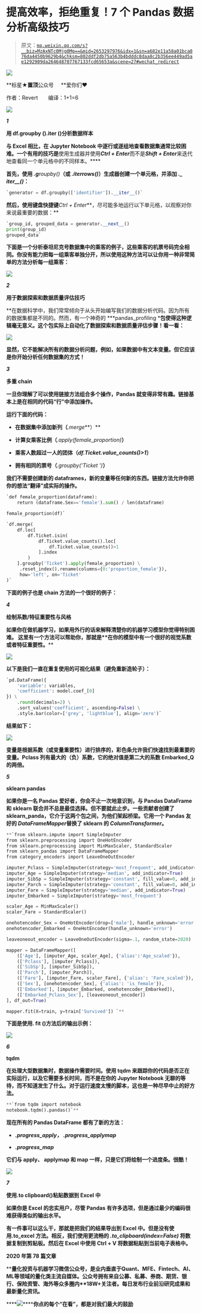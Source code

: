 # 提高效率，拒绝重复！7 个 Pandas 数据分析高级技巧

> 原文：[`mp.weixin.qq.com/s?__biz=MzAxNTc0Mjg0Mg==&mid=2653297976&idx=1&sn=a682e11a58a01bca076da4450b9629b4&chksm=802ddf2db75a563b4bdddc8daa8c2b356ee449ad5ae1292909da264648707767133fcd65653a&scene=27#wechat_redirect`](http://mp.weixin.qq.com/s?__biz=MzAxNTc0Mjg0Mg==&mid=2653297976&idx=1&sn=a682e11a58a01bca076da4450b9629b4&chksm=802ddf2db75a563b4bdddc8daa8c2b356ee449ad5ae1292909da264648707767133fcd65653a&scene=27#wechat_redirect)

![](img/34178214a765d0578fea405af887f201.png)

**标星★****置顶****公众号     **爱你们♥   

作者：Revert       编译：1+1=6

![](img/d8fef253d37690199b460b8f6174f231.png)

***1***

**用 df.groupby ().iter ()分析数据样本**

**与 Excel 相比，在 Jupyter Notebook 中逐行或逐组地查看数据集通常比较困难。一个有用的技巧是**使用生成器并使用*****Ctrl + Enter*****而不是*****Shift + Enter*****来迭代地查看同一个单元格中的不同样本。****

**首先，使用 *.**g******roupby()***（或 ***.iterrows()***）生成器创建一个单元格，并添加 ***._ iter__()***：**

```py
`generator = df.groupby(['identifier']).__iter__()` 
```

**然后，使用键盘快捷键***Ctrl + Enter***，尽可能多地运行以下单元格，以观察对你来说最重要的数据：**

```py
`group_id, grouped_data = generator.__next__()
print(group_id) 
grouped_data` 
```

**下面是一个分析泰坦尼克号数据集中的乘客的例子，这些乘客的机票号码完全相同。你没有能力把每一组乘客单独分开，所以使用这种方法可以让你用一种非常简单的方法分析每一组乘客：**

**![](img/765958c3d50e31f1a1ed93da98ef2f50.png)**

*****2*****

****用于数据探索和数据质量评估技巧****

**在数据科学中，我们常常倾向于从头开始编写我们的数据分析代码。因为所有的数据集都是不同的。然而，有一个神奇的 ***pandas_profiling ***包使得这种逻辑毫无意义。这个包实际上自动化了数据探索和数据质量评估步骤！看一看：**

**![](img/2a082dd4d8e596438b9d24da795fefb1.png)**

**显然，它不能解决所有的数据分析问题，例如，如果数据中有文本变量。但它应该是你开始分析任何数据集的方式！**

*****3*****

****多重 chain****

**一旦你理解了可以使用链接方法组合多个操作，Pandas 就变得非常有趣。链接基本上是在相同的代码“行”中添加操作。** 

**运行下面的代码：**

*   **在数据集中添加新列（***.merge***）**

*   **计算女乘客比例（***.apply(female_proportion)***）**

*   **乘客人数超过一人的团体（***df.Ticket.value_counts()>1***）**

*   **拥有相同的票号（***.groupby('Ticket ')***）**

**我们不需要创建新的 dataframes，新的变量等任何新的东西。链接方法允许你把你的想法“翻译”成实际的操作。**

```py
`def female_proportion(dataframe):
    return (dataframe.Sex=='female').sum() / len(dataframe)

female_proportion(df)` 
```

```py
`df.merge(
    df.loc[
        df.Ticket.isin(
            df.Ticket.value_counts().loc[
                df.Ticket.value_counts()>1
            ].index
        )
    ].groupby('Ticket').apply(female_proportion) \
     .reset_index().rename(columns={0:'proportion_female'}),
     how='left', on='Ticket'
)` 
```

**下面的例子也是 chain 方法的一个很好的例子：**

*****4*****

****绘制系数/特征重要性与风格****

****如果你在做机器学习，如果用外行的话来解释清楚你的机器学习模型你觉得特别困难。** 这里有一个方法可以帮助你，那就是**在你的模型中有一个很好的视觉系数或者特征重要性。****

**![](img/c0cb620413b1bf4167de88e0fae31a48.png)**

**以下是我们一直在重复使用的可视化结果（避免重新造轮子）：**

```py
`pd.DataFrame({
    'variable': variables,
    'coefficient': model.coef_[0]
}) \
    .round(decimals=2) \
    .sort_values('coefficient', ascending=False) \
    .style.bar(color=['grey', 'lightblue'], align='zero')` 
```

**结果如下：** 

**![](img/6d748b3706463d84aebe90c2953c1611.png)**

**变量是根据系数（或变量重要性）进行排序的，彩色条允许我们快速找到最重要的变量。Pclass 列有最大的（负）系数，它的绝对值是第二大的系数 Embarked_Q 的两倍。**

*****5*****

****sklearn pandas****

****如果你是一名 Pandas 爱好者，你会不止一次地意识到，与 Pandas DataFrame 和 sklearn 联合并不总是最佳选择。但不要就此止步。一些贡献者创建了 sklearn_panda，它介于这两个包之间，为他们架起桥梁。它用一个 Pandas 友好的 ***DataFrameMapper***替换了 sklearn 的 ***ColumnTransformer***。****

```py
**`from sklearn.impute import SimpleImputer
from sklearn.preprocessing import OneHotEncoder
from sklearn.preprocessing import MinMaxScaler, StandardScaler
from sklearn_pandas import DataFrameMapper
from category_encoders import LeaveOneOutEncoder

imputer_Pclass = SimpleImputer(strategy='most_frequent', add_indicator=True)
imputer_Age = SimpleImputer(strategy='median', add_indicator=True)
imputer_SibSp = SimpleImputer(strategy='constant', fill_value=0, add_indicator=True)
imputer_Parch = SimpleImputer(strategy='constant', fill_value=0, add_indicator=True)
imputer_Fare = SimpleImputer(strategy='median', add_indicator=True)
imputer_Embarked = SimpleImputer(strategy='most_frequent')

scaler_Age = MinMaxScaler()
scaler_Fare = StandardScaler()

onehotencoder_Sex = OneHotEncoder(drop=['male'], handle_unknown='error')
onehotencoder_Embarked = OneHotEncoder(handle_unknown='error')

leaveoneout_encoder = LeaveOneOutEncoder(sigma=.1, random_state=2020)

mapper = DataFrameMapper([
    (['Age'], [imputer_Age, scaler_Age], {'alias':'Age_scaled'}),
    (['Pclass'], [imputer_Pclass]),
    (['SibSp'], [imputer_SibSp]),
    (['Parch'], [imputer_Parch]),
    (['Fare'], [imputer_Fare, scaler_Fare], {'alias': 'Fare_scaled'}),
    (['Sex'], [onehotencoder_Sex], {'alias': 'is_female'}),
    (['Embarked'], [imputer_Embarked, onehotencoder_Embarked]), 
    (['Embarked_Pclass_Sex'], [leaveoneout_encoder])
], df_out=True)

mapper.fit(X=train, y=train['Survived']) `**
```

****下面是使用. fit ()方法后的输出示例：****

****![](img/4147b41ad14f579ee44d5196405c0a45.png)****

*******6*******

******tqdm******

****在处理大型数据集时，数据操作需要时间。**使用 tqdm 来跟踪你的代码是否正在实际运行，以及它需要多长时间**，而不是在你的 Jupyter Notebook 无聊的等待，而不知道发生了什么。**对于运行速度太慢的脚本，这也是一种尽早中止的好方法。******

```py
**`from tqdm import notebook
notebook.tqdm().pandas()`** 
```

****现在所有的 Pandas DataFrame 都有了新的方法：****

*   *******.progress_apply， .progress_applymap*******

*   *******.progress_map*******

****它们与 apply、 applymap 和 map 一样，只是它们将绘制一个进度条。很酷！****

****![](img/7d23f071725cfb64823b2dc9c3bc09f5.png)****

*******7*******

******使用.to clipboard()粘贴数据到 Excel 中******

****如果你是 Excel 的忠实用户，尽管 Pandas 有许多选项，但是通过最少的编码很难获得类似的输出水平。****

****有一件事可以这么干，那就是把我们的结果导出到 Excel 中。但是**没有使用.to_excel 方法**。相反，我们使用更流畅的 ***.to_clipboard(index=False)*** 将数据复制到剪贴板。然后在 Excel 中使用 Ctrl + V 将数据粘贴到当前电子表格中。****

****2020 年第 78 篇文章****

****量化投资与机器学习微信公众号，是业内垂直于**Quant、MFE、Fintech、AI、ML**等领域的**量化类主流自媒体。**公众号拥有来自**公募、私募、券商、期货、银行、保险资管、海外**等众多圈内**18W+**关注者。每日发布行业前沿研究成果和最新量化资讯。****

****![](img/6cba9abe9f2c434df7bd9c0d0d6e1156.png)********你点的每个“在看”，都是对我们最大的鼓励****